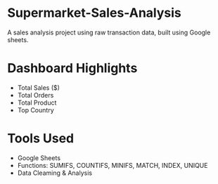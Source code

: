 # Supermarket-Sales-Analysis
A sales analysis project using raw transaction data, built using Google sheets.

# Dashboard Highlights
- Total Sales ($)
- Total Orders
- Total Product
- Top Country

# Tools Used
- Google Sheets
- Functions: SUMIFS, COUNTIFS, MINIFS, MATCH, INDEX, UNIQUE
- Data Cleaming & Analysis

